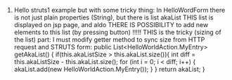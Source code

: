 1) Hello struts1 example but with some tricky thing:
   In HelloWordForm there is not just plain properties (String), but there is list akaList
   THIS list is displayed on jsp page, and aldo THERE IS POSSIBILITY to add new elements to this list (by pressing button)
   !!!!! THIS is the tricky (sizing of the list) part:
I must modify getter method to sync size from HTTP request and STRUTS form:
   public List<HelloWorldAction.MyEntry> getAkaList() {
   if(this.akaListSize > this.akaList.size()){
   int diff = this.akaListSize - this.akaList.size();
   for (int i = 0; i < diff; i++) {
   akaList.add(new HelloWorldAction.MyEntry());
   }
   }
   return akaList;
   }
